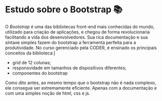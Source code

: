 # Estudo sobre o Bootstrap 📚
O *Bootstrap* é uma das biblíotecas front-end mais conhecidas do mundo, utilizado para criação de aplicações, e chegou de forma revolucionaria facilitando a vida dos desenvolvedores. Sua rica documentação e sua síntaxe simples fazem do bootstrap a ferramenta perfeita para a produtividade.
No curso gerenciado pela CODER, é ensinado os principais conceitos da biblioteca:]
- grid de 12 colunas;
- responsvidade em tamanhos de dispositivos diferentes;
- componentes do bootstrap

Como dito antes, ao mesmo tempo que o bootstrap não é nada complexo, ele consegue ser extremamente eficiente. Apenas com a documentação e com uma simples noção de html, css e js.
